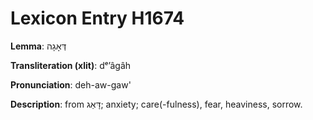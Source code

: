 # Lexicon Entry H1674

**Lemma**: דְּאָגָה

**Transliteration (xlit)**: dᵉʼâgâh

**Pronunciation**: deh-aw-gaw'

**Description**:
from דָּאַג; anxiety; care(-fulness), fear, heaviness, sorrow.
